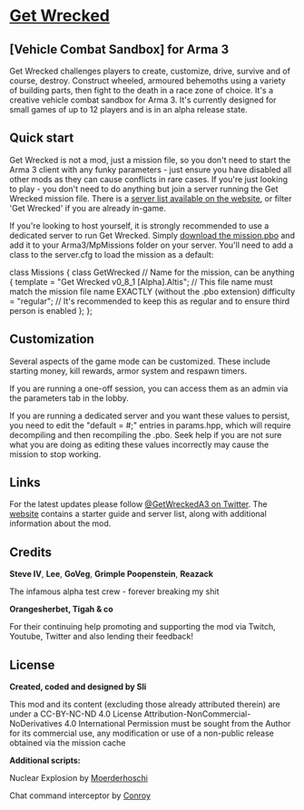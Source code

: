 # [Get Wrecked](http://getwrecked.info) 
## [Vehicle Combat Sandbox] for Arma 3 ##

Get Wrecked challenges players to create, customize, drive, survive and of course, destroy. Construct wheeled, armoured behemoths using a variety of building parts, then fight to the death in a race zone of choice. It's a creative vehicle combat sandbox for Arma 3. It's currently designed for small games of up to 12 players and is in an alpha release state.

## Quick start

Get Wrecked is not a mod, just a mission file, so you don't need to start the Arma 3 client with any funky parameters - just ensure you have disabled all other mods as they can cause conflicts in rare cases. If you're just looking to play - you don't need to do anything but join a server running the Get Wrecked mission file. There is a [server list available on the website](http://getwrecked.info#play), or filter 'Get Wrecked' if you are already in-game.

If you're looking to host yourself, it is strongly recommended to use a dedicated server to run Get Wrecked. Simply  [download the mission.pbo](http://getwrecked.info#download) and add it to your Arma3/MpMissions folder on your server. You'll need to add a class to the server.cfg to load the mission as a default:

class Missions
{
	class GetWrecked // Name for the mission, can be anything
	{
		template = "Get Wrecked v0_8_1 [Alpha].Altis";	// This file name must match the mission file name EXACTLY (without the .pbo extension)
		difficulty = "regular";	  // It's recommended to keep this as regular and to ensure third person is enabled
	};
};	

## Customization

Several aspects of the game mode can be customized. These include starting money, kill rewards, armor system and respawn timers.

If you are running a one-off session, you can access them as an admin via the parameters tab in the lobby. 

If you are running a dedicated server and you want these values to persist, you need to edit the "default = #;" entries in params.hpp, which will require decompiling and then recompiling the .pbo. Seek help if you are not sure what you are doing as editing these values incorrectly may cause the mission to stop working.

## Links

For the latest updates please follow [@GetWreckedA3 on Twitter](https://twitter.com/getwreckeda3). The [website](http://getwrecked.info) contains a starter guide and server list, along with additional information about the mod.

## Credits

**Steve IV**, **Lee**, **GoVeg**, **Grimple Poopenstein**, **Reazack**

The infamous alpha test crew - forever breaking my shit 

**Orangesherbet, Tigah & co**

For their continuing help promoting and supporting the mod via Twitch, Youtube, Twitter and also lending their feedback!

## License

**Created, coded and designed by Sli**

This mod and its content (excluding those already attributed therein) are under a CC-BY-NC-ND 4.0 License
Attribution-NonCommercial-NoDerivatives 4.0 International
Permission must be sought from the Author for its commercial use, any modification or use of a non-public release obtained via the mission cache

**Additional scripts:**

Nuclear Explosion by [Moerderhoschi](http://www.armaholic.com/page.php?id=23963)

Chat command interceptor by [Conroy](http://www.armaholic.com/page.php?id=26377)
